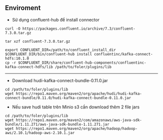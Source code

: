 ## Enviroment
- Sử dụng confluent-hub để install connector

```
curl -O https://packages.confluent.io/archive/7.3/confluent-7.3.0.tar.gz
```
```
tar xzf confluent-7.3.0.tar.gz
```

```
export CONFLUENT_DIR=/path/to/confluent_install_dir
$CONFLUENT_DIR/bin/confluent-hub install confluentinc/kafka-connect-hdfs:10.1.0
cp -r $CONFLUENT_DIR/share/confluent-hub-components/confluentinc-kafka-connect-hdfs/lib /path/to/foler/plugins/lib
```
---
- Download hudi-kafka-connect-bundle-0.11.0.jar
```
cd /path/to/foler/plugins/lib
wget https://repo1.maven.org/maven2/org/apache/hudi/hudi-kafka-connect-bundle/0.11.0/hudi-kafka-connect-bundle-0.11.0.jar
```
- Nếu save hudi table trên Minio s3 cần download thêm 2 file jars
```
cd /path/to/foler/plugins/lib
wget https://repo1.maven.org/maven2/com/amazonaws/aws-java-sdk-bundle/1.11.271/aws-java-sdk-bundle-1.11.271.jar
wget https://repo1.maven.org/maven2/org/apache/hadoop/hadoop-aws/2.10.1/hadoop-aws-2.10.1.jar
```
